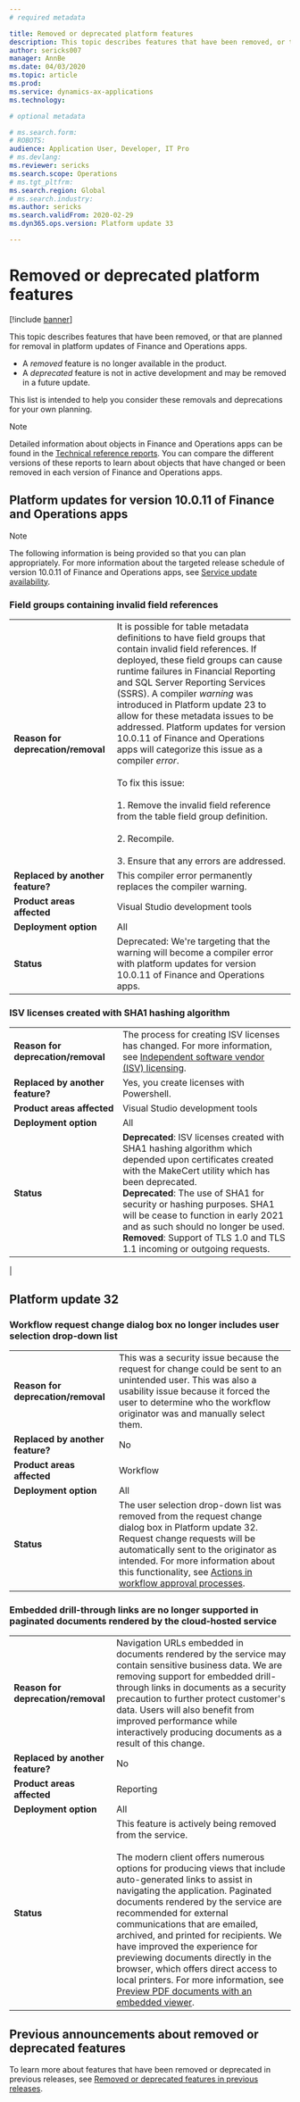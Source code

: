 ```yaml
---
# required metadata

title: Removed or deprecated platform features
description: This topic describes features that have been removed, or that are planned for removal in platform updates of Finance and Operations apps.
author: sericks007
manager: AnnBe
ms.date: 04/03/2020
ms.topic: article
ms.prod: 
ms.service: dynamics-ax-applications
ms.technology: 

# optional metadata

# ms.search.form: 
# ROBOTS: 
audience: Application User, Developer, IT Pro
# ms.devlang: 
ms.reviewer: sericks
ms.search.scope: Operations
# ms.tgt_pltfrm: 
ms.search.region: Global
# ms.search.industry: 
ms.author: sericks
ms.search.validFrom: 2020-02-29 
ms.dyn365.ops.version: Platform update 33

---
```


# Removed or deprecated platform features

[!include [banner](../includes/banner.md)]

This topic describes features that have been removed, or that are planned for removal in platform updates of Finance and Operations apps.

- A *removed* feature is no longer available in the product.
- A *deprecated* feature is not in active development and may be removed in a future update.

This list is intended to help you consider these removals and deprecations for your own planning. 

> [!NOTE]
> Detailed information about objects in Finance and Operations apps can be found in the [Technical reference reports](https://mbs.microsoft.com/customersource/northamerica/AX/downloads/reports/axtechrefrep). You can compare the different versions of these reports to learn about objects that have changed or been removed in each version of Finance and Operations apps.

## Platform updates for version 10.0.11 of Finance and Operations apps

> [!NOTE]
> The following information is being provided so that you can plan appropriately. For more information about the targeted release schedule of version 10.0.11 of Finance and Operations apps, see [Service update availability](../../fin-ops/get-started/public-preview-releases.md).

### Field groups containing invalid field references

|   |  |
|------------|--------------------|
| **Reason for deprecation/removal** |It is possible for table metadata definitions to have field groups that contain invalid field references. If deployed, these field groups can cause runtime failures in Financial Reporting and SQL Server Reporting Services (SSRS).  A compiler *warning* was introduced in Platform update 23 to allow for these metadata issues to be addressed. Platform updates for version 10.0.11 of Finance and Operations apps will categorize this issue as a compiler *error*.<br><br>To fix this issue:<br><br>1. Remove the invalid field reference from the table field group definition.<br><br>2. Recompile.<br><br>3. Ensure that any errors are addressed. |
| **Replaced by another feature?**   | This compiler error permanently replaces the compiler warning.  |
| **Product areas affected**         | Visual Studio development tools |
| **Deployment option**              | All |
| **Status**                         | Deprecated: We're targeting that the warning will become a compiler error with platform updates for version 10.0.11 of Finance and Operations apps. |

### ISV licenses created with SHA1 hashing algorithm



|   |  |
|------------|--------------------|
| **Reason for deprecation/removal** | The process for creating ISV licenses has changed. For more information, see [Independent software vendor (ISV) licensing](../dev-tools/isv-licensing.md#appendix-create-self-signed-certificates-for-test-purposes). |
| **Replaced by another feature?**   | Yes, you create licenses with Powershell.  |
| **Product areas affected**         | Visual Studio development tools |
| **Deployment option**              | All |
| **Status**                         | <strong>Deprecated</strong>: ISV licenses created with SHA1 hashing algorithm which depended upon certificates created with the MakeCert utility which has been deprecated.<br><strong>Deprecated</strong>: The use of SHA1 for security or hashing purposes. SHA1 will be cease to function in early 2021 and as such should no longer be used.<br><strong>Removed</strong>: Support of TLS 1.0 and TLS 1.1 incoming or outgoing requests.
 |





## Platform update 32

### Workflow request change dialog box no longer includes user selection drop-down list
|   |  |
|------------|--------------------|
| **Reason for deprecation/removal** | This was a security issue because the request for change could be sent to an unintended user. This was also a usability issue because it forced the user to determine who the workflow originator was and manually select them.  |
| **Replaced by another feature?**   | No |
| **Product areas affected**         | Workflow |
| **Deployment option**              | All |
| **Status**                         | The user selection drop-down list was removed from the request change dialog box in Platform update 32. Request change requests will be automatically sent to the originator as intended. For more information about this functionality, see [Actions in workflow approval processes](https://docs.microsoft.com/dynamics365/fin-ops-core/fin-ops/organization-administration/workflow-actions?toc=%2Fdynamics365%2Fcommerce%2Ftoc.json#request-change). |

### Embedded drill-through links are no longer supported in paginated documents rendered by the cloud-hosted service 
|   |  |
|------------|--------------------|
| **Reason for deprecation/removal** | Navigation URLs embedded in documents rendered by the service may contain sensitive business data. We are removing support for embedded drill-through links in documents as a security precaution to further protect customer's data. Users will also benefit from improved performance while interactively producing documents as a result of this change.  |
| **Replaced by another feature?**   | No |
| **Product areas affected**         | Reporting |
| **Deployment option**              | All |
| **Status**                         | This feature is actively being removed from the service.<br><br>The modern client offers numerous options for producing views that include auto-generated links to assist in navigating the application. Paginated documents rendered by the service are recommended for external communications that are emailed, archived, and printed for recipients. We have improved the experience for previewing documents directly in the browser, which offers direct access to local printers. For more information, see [Preview PDF documents with an embedded viewer](https://docs.microsoft.com/dynamics365/fin-ops-core/dev-itpro/analytics/preview-pdf-documents). |

## Previous announcements about removed or deprecated features
To learn more about features that have been removed or deprecated in previous releases, see [Removed or deprecated features in previous releases](../migration-upgrade/deprecated-features.md).

